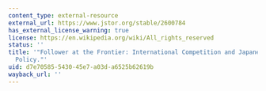 ```yaml
---
content_type: external-resource
external_url: https://www.jstor.org/stable/2600784
has_external_license_warning: true
license: https://en.wikipedia.org/wiki/All_rights_reserved
status: ''
title: '"Follower at the Frontier: International Competition and Japanese Industrial
  Policy."'
uid: d7e70585-5430-45e7-a03d-a6525b62619b
wayback_url: ''
---
```

